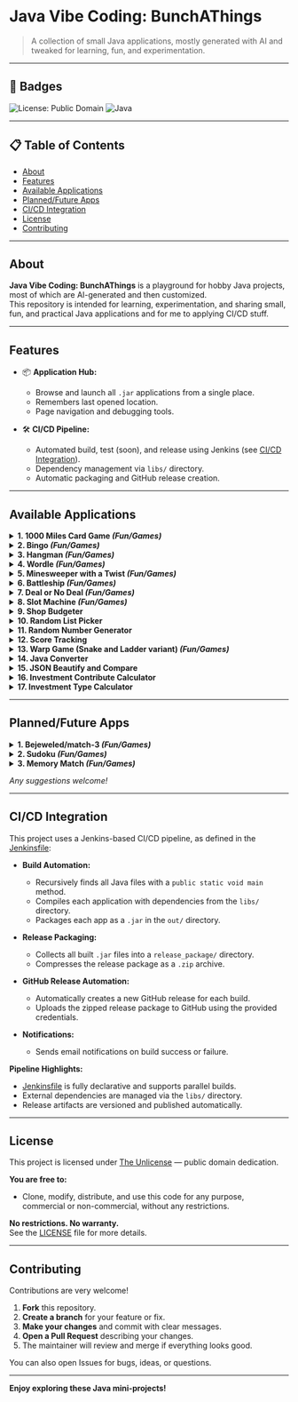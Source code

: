 # Java Vibe Coding: BunchAThings

> A collection of small Java applications, mostly generated with AI and tweaked for learning, fun, and experimentation.

---

## 🚩 Badges

![License: Public Domain](https://img.shields.io/badge/license-public%20domain-brightgreen)
![Java](https://img.shields.io/badge/language-Java-yellow)


---

## 📋 Table of Contents

- [About](#about)
- [Features](#features)
- [Available Applications](#available-applications)
- [Planned/Future Apps](#plannedfuture-apps)
- [CI/CD Integration](#cicd-integration)
- [License](#license)
- [Contributing](#contributing)

---

## About

**Java Vibe Coding: BunchAThings** is a playground for hobby Java projects, most of which are AI-generated and then customized.  
This repository is intended for learning, experimentation, and sharing small, fun, and practical Java applications and for me to applying CI/CD stuff.

---

## Features

- 📦 **Application Hub:**  
  - Browse and launch all `.jar` applications from a single place.
  - Remembers last opened location.
  - Page navigation and debugging tools.

- 🛠️ **CI/CD Pipeline:**  
  - Automated build, test (soon), and release using Jenkins (see [CI/CD Integration](#cicd-integration)).
  - Dependency management via `libs/` directory.
  - Automatic packaging and GitHub release creation.

---

## Available Applications

<details>
  <summary><strong>1. 1000 Miles Card Game <em>(Fun/Games)</em></strong></summary>
  - Solo or hotseat multiplayer
  - Customizable settings
</details>

<details>
  <summary><strong>2. Bingo <em>(Fun/Games)</em></strong></summary>
  - Scoring system
  - Solo or hotseat multiplayer
  - Customizable settings
</details>

<details>
  <summary><strong>3. Hangman <em>(Fun/Games)</em></strong></summary>
  - Unlimited attempts
  - Custom wordlists (.txt/.json)
  - Remembers last wordlist location
</details>

<details>
  <summary><strong>4. Wordle <em>(Fun/Games)</em></strong></summary>
  - Unlimited attempts
  - Custom wordlists (.txt/.json)
  - Remembers last wordlist location
  - Not limited to 5-letter words
</details>

<details>
  <summary><strong>5. Minesweeper with a Twist <em>(Fun/Games)</em></strong></summary>
  - Scoring system (mines don’t end the game)
  - Customizable field and mine count
  - Negative scoring possible
</details>

<details>
  <summary><strong>6. Battleship <em>(Fun/Games)</em></strong></summary>
  - Customizable field size, ship quantity and length
  - Customizable fire amount per turn
  - Hotseat multiplayer with randomized ship positions
</details>

<details>
  <summary><strong>7. Deal or No Deal <em>(Fun/Games)</em></strong></summary>
  - Customizable bags quantity, bias and prize ranges
  - Customizable banker offering frequency, bias and prize range
  - Option to change bags mid-game
  - Track or hide bag values
  - Authentic mode that mimics the real-life game show
</details>

<details>
  <summary><strong>8. Slot Machine <em>(Fun/Games)</em></strong></summary>
  - Customizable starting points, payment, multipliers, and payout lines
  - Winning logs
</details>

<details>
  <summary><strong>9. Shop Budgeter</strong></summary>
  - Calculates what you can buy with a given budget
  - Supports custom items
  - Saves and auto-loads items/budgets
</details>

<details>
  <summary><strong>10. Random List Picker</strong></summary>
  - Uses custom .txt lists (can load multiple)
  - Randomly selects and displays results from loaded lists
</details>

<details>
  <summary><strong>11. Random Number Generator</strong></summary>
  - Custom min/max range
  - Optional bias
  - Logs and totals
</details>

<details>
  <summary><strong>12. Score Tracking</strong></summary>
  - Custom initial/additional/subtraction scores
  - Logs and totals
</details>

<details>
  <summary><strong>13. Warp Game (Snake and Ladder variant) <em>(Fun/Games)</em></strong></summary>
  - Score and lives system
  - Customizable initial score and life
  - Solo or multiplayer (hotseat, human or computer)
  - Customizable tile effects, dice, and field size
  - Local leaderboard
</details>

<details>
  <summary><strong>14. Java Converter</strong></summary>
  - Convert `.java` files to `.txt` and vice versa
  - Batch conversion
  - Remembers last input/output location
</details>

<details>
  <summary><strong>15. JSON Beautify and Compare</strong></summary>
  - Beautify and compare JSON files or pasted content
  - Syntax highlighting for differences
  - Remembers last file location
</details>

<details>
  <summary><strong>16. Investment Contribute Calculator</strong></summary>
  - Calculate investments based on monthly/yearly contributions (including negative values)
  - Simple calculation model
</details>

<details>
  <summary><strong>17. Investment Type Calculator</strong></summary>
  - Calculate investments based on type (stocks, bonds, portfolios, etc.)
  - Supports single/multiple income goals and investment types
  - Simple calculation model
</details>

---

## Planned/Future Apps

<details>
  <summary><strong>1. Bejeweled/match-3 <em>(Fun/Games)</em></strong></summary>
  - Planned application
</details>

<details>
  <summary><strong>2. Sudoku <em>(Fun/Games)</em></strong></summary>
  - Solver for blank or custom grids
  - Supports various grid sizes (2x2, 3x2, etc.)
</details>

<details>
  <summary><strong>3. Memory Match <em>(Fun/Games)</em></strong></summary>
  - Number/symbol-based memory match
  - Customizable field sizes and scoring
  - Solo or up to 8-player hotseat
</details>

_Any suggestions welcome!_

---

## CI/CD Integration

This project uses a Jenkins-based CI/CD pipeline, as defined in the [Jenkinsfile](Jenkinsfile):

- **Build Automation:**  
  - Recursively finds all Java files with a `public static void main` method.
  - Compiles each application with dependencies from the `libs/` directory.
  - Packages each app as a `.jar` in the `out/` directory.

- **Release Packaging:**  
  - Collects all built `.jar` files into a `release_package/` directory.
  - Compresses the release package as a `.zip` archive.

- **GitHub Release Automation:**  
  - Automatically creates a new GitHub release for each build.
  - Uploads the zipped release package to GitHub using the provided credentials.

- **Notifications:**  
  - Sends email notifications on build success or failure.

**Pipeline Highlights:**
- [Jenkinsfile](Jenkinsfile) is fully declarative and supports parallel builds.
- External dependencies are managed via the `libs/` directory.
- Release artifacts are versioned and published automatically.

---

## License

This project is licensed under [The Unlicense](LICENSE) — public domain dedication.

**You are free to:**
- Clone, modify, distribute, and use this code for any purpose, commercial or non-commercial, without any restrictions.

**No restrictions. No warranty.**  
See the [LICENSE](LICENSE) file for more details.

---

## Contributing

Contributions are very welcome!

1. **Fork** this repository.
2. **Create a branch** for your feature or fix.
3. **Make your changes** and commit with clear messages.
4. **Open a Pull Request** describing your changes.
5. The maintainer will review and merge if everything looks good.

You can also open Issues for bugs, ideas, or questions.

---

**Enjoy exploring these Java mini-projects!**
